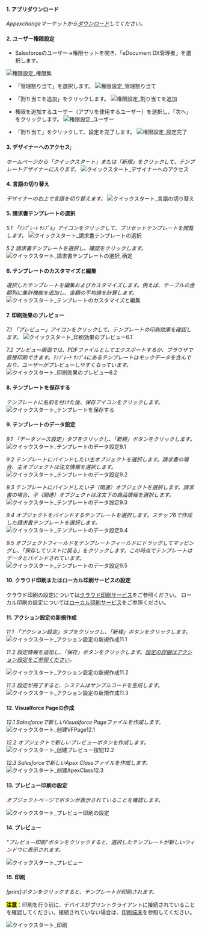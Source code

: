 #### 1. アプリダウンロード
*Appexchangeマーケットから[ダウンロード](appDownload.md)してください。*

#### 2. ユーザー権限設定
- Salesforceのユーザー->権限セットを開き、「eDocument DX管理者」を選択します。

![権限設定_権限集](../_images/jp/権限設定_権限集.png)

- 「管理割り当て」を選択します。
![権限設定_管理割り当て](../_images/jp/権限設定_管理割り当て.png)

- 「割り当てを追加」をクリックします。
![権限設定_割り当てを追加](../_images/jp/権限設定_割り当てを追加.png)

- 権限を追加するユーザー（アプリを使用するユーザー）を選択し、「次へ」をクリックします。
![権限設定_ユーザー](../_images/jp/権限設定_ユーザー.png)

- 「割り当て」をクリックして、設定を完了します。
![権限設定_設定完了](../_images/jp/権限設定_設定完了.png)

#### 3. デザイナーへのアクセス;
*ホームページから「クイックスタート」または「新規」をクリックして、テンプレートデザイナーに入ります。*
![クイックスタート_デザイナーへのアクセス](../_images/jp/クイックスタート_デザイナーへのアクセス.png)

#### 4. 言語の切り替え
*デザイナーの右上で言語を切り替えます。*
![クイックスタート_言語の切り替え](../_images/jp/クイックスタート_言語の切り替え.png)

#### 5. 請求書テンプレートの選択
*5.1 「ﾃﾝﾌﾟﾚｰﾄ ｻﾝﾌﾟﾙ」アイコンをクリックして、プリセットテンプレートを閲覧します。*
![クイックスタート_請求書テンプレートの選択](../_images/jp/クイックスタート_請求書テンプレートの選択.png)

*5.2 請求書テンプレートを選択し、確認をクリックします。*
![クイックスタート_請求書テンプレートの選択_确定](../_images/jp/クイックスタート_請求書テンプレートの選択_确定.png)

#### 6. テンプレートのカスタマイズと編集
*選択したテンプレートを編集およびカスタマイズします。例えば、テーブルの金額列に集計機能を追加し、金額の平均値を計算します。*
![クイックスタート_テンプレートのカスタマイズと編集](../_images/jp/クイックスタート_テンプレートのカスタマイズと編集.png)

#### 7. 印刷効果のプレビュー
*7.1 「プレビュー」アイコンをクリックして、テンプレートの印刷効果を確認します。*
![クイックスタート_印刷効果のプレビュー6.1](../_images/jp/クイックスタート_印刷効果のプレビュー6.1.png)

*7.2 プレビュー画面では、PDFファイルとしてエクスポートするか、ブラウザで直接印刷できます。ﾃﾝﾌﾟﾚｰﾄ ｻﾝﾌﾟﾙにあるテンプレートはモックデータを含んでおり、ユーザーがプレビューしやすくなっています。*
![クイックスタート_印刷効果のプレビュー6.2](../_images/jp/クイックスタート_印刷効果のプレビュー6.2.png)

#### 8. テンプレートを保存する
*テンプレートに名前を付けた後、保存アイコンをクリックします。*
![クイックスタート_テンプレートを保存する](../_images/jp/クイックスタート_テンプレートを保存する.png)

#### 9. テンプレートのデータ設定
*9.1 「データソース設定」タブをクリックし、「新規」ボタンをクリックします。*
![クイックスタート_テンプレートのデータ設定9.1](../_images/jp/クイックスタート_テンプレートのデータ設定9.1.png)

*9.2 テンプレートにバインドしたい主オブジェクトを選択します。請求書の場合、主オブジェクトは注文情報を選択します。*
![クイックスタート_テンプレートのデータ設定9.2](../_images/jp/クイックスタート_テンプレートのデータ設定9.2.png)

*9.3 テンプレートにバインドしたい子（関連）オブジェクトを選択します。請求書の場合、子（関連）オブジェクトは注文下の商品情報を選択します。*
![クイックスタート_テンプレートのデータ設定9.3](../_images/jp/クイックスタート_テンプレートのデータ設定9.3.png)

*9.4 オブジェクトをバインドするテンプレートを選択します。ステップ6で作成した請求書テンプレートを選択します。*
![クイックスタート_テンプレートのデータ設定9.4](../_images/jp/クイックスタート_テンプレートのデータ設定9.4.png)

*9.5 オブジェクトフィールドをテンプレートフィールドにドラッグしてマッピングし、「保存してリストに戻る」をクリックします。この時点でテンプレートはデータとバインドされています。*
![クイックスタート_テンプレートのデータ設定9.5](../_images/jp/クイックスタート_テンプレートのデータ設定9.5.png)

#### 10. クラウド印刷またはローカル印刷サービスの設定
クラウド印刷の設定については[クラウド印刷サービス](sc-cloudPrint.md#start)をご参照ください。
ローカル印刷の設定については[ローカル印刷サービス](sc-localPrint.md#start)をご参照ください。

#### 11. アクション設定の新規作成
*11.1 「アクション設定」タブをクリックし、「新規」ボタンをクリックします。*
![クイックスタート_アクション設定の新規作成11.1](../_images/jp/クイックスタート_アクション設定の新規作成11.1.png)

*11.2 設定情報を追加し、「保存」ボタンをクリックします。[設定の詳細はアクション設定をご参照ください](c-actionOverview.md#start)。*

![クイックスタート_アクション設定の新規作成11.2](../_images/jp/クイックスタート_アクション設定の新規作成11.2.png)

*11.3 設定が完了すると、システムはサンプルコードを生成します。*
![クイックスタート_アクション設定の新規作成11.3](../_images/jp/クイックスタート_アクション設定の新規作成11.3.gif)

#### 12. Visualforce Pageの作成

*12.1 Salesforceで新しいVisualforce Pageファイルを作成します。*
![クイックスタート_创建VFPage12.1](../_images/jp/クイックスタート_创建VFPage12.1.gif)

*12.2 オブジェクトで新しいプレビューボタンを作成します。*
![クイックスタート_创建プレビュー按钮12.2](../_images/jp/クイックスタート_创建プレビュー按钮12.2.gif)

*12.3 Salesforceで新しいApex Classファイルを作成します。*
![クイックスタート_创建ApexClass12.3](../_images/jp/クイックスタート_创建ApexClass12.3.gif)

#### 13. プレビュー印刷の設定

*オブジェクトページでボタンが表示されていることを確認します。*

![クイックスタート_プレビュー印刷の設定](../_images/jp/クイックスタート_プレビュー印刷の設定.gif)

#### 14. プレビュー

*"プレビュー印刷"ボタンをクリックすると、選択したテンプレートが新しいウィンドウに表示されます。*

![クイックスタート_プレビュー](../_images/jp/クイックスタート_プレビュー.gif)

#### 15. 印刷

*[print]ボタンをクリックすると、テンプレートが印刷されます。*

<mark>**注意**</mark>：印刷を行う前に、デバイスがプリントクライアントに接続されていることを確認してください。接続されていない場合は、[印刷端末](download.md)を参照してください。

![クイックスタート_印刷](../_images/jp/クイックスタート_印刷.png)


